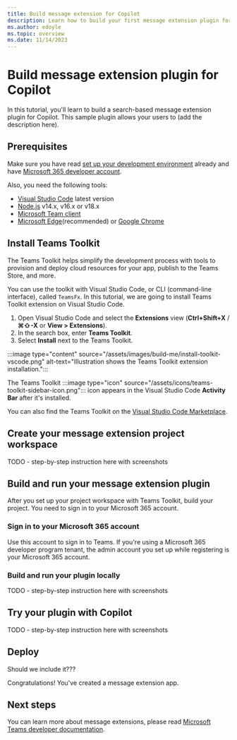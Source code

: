 ```yaml
---
title: Build message extension for Copilot
description: Learn how to build your first message extension plugin for Copilot
ms.author: edoyle
ms.topic: overview
ms.date: 11/14/2023
---
```


# Build message extension plugin for Copilot

In this tutorial, you'll learn to build a search-based message extension plugin for Copilot. This sample plugin allows your users to (add the description here).

## Prerequisites

Make sure you have read [set up your development environment](prerequisites.md) already and have [Microsoft 365 developer account](https://developer.microsoft.com/microsoft-365/dev-program).

Also, you need the following tools:
- [Visual Studio Code](https://code.visualstudio.com/download) latest version
- [Node.js](https://nodejs.org/en/download/) v14.x, v16.x or v18.x
- [Microsoft Team client](https://www.microsoft.com/microsoft-teams/download-app)
- [Microsoft Edge](https://www.microsoft.com/edge)(recommended) or [Google Chrome](https://www.google.com/chrome/)

## Install Teams Toolkit

The Teams Toolkit helps simplify the development process with tools to provision and deploy cloud resources for your app, publish to the Teams Store, and more.

You can use the toolkit with Visual Studio Code, or CLI (command-line interface), called `TeamsFx`. In this tutorial, we are going to install Teams Toolkit extension on Visual Studio Code.

1. Open Visual Studio Code and select the **Extensions** view (**Ctrl+Shift+X** / **⌘⇧-X** or **View > Extensions**).
1. In the search box, enter **Teams Toolkit**.
1. Select **Install** next to the Teams Toolkit.

:::image type="content" source="/assets/images/build-me/install-toolkit-vscode.png" alt-text="Illustration shows the Teams Toolkit extension installation.":::

The Teams Toolkit :::image type="icon" source="/assets/icons/teams-toolkit-sidebar-icon.png"::: icon appears in the Visual Studio Code **Activity Bar** after it's installed.

You can also find the Teams Toolkit on the [Visual Studio Code Marketplace](https://marketplace.visualstudio.com/items?itemName=TeamsDevApp.ms-teams-vscode-extension).

## Create your message extension project workspace

TODO - step-by-step instruction here with screenshots

## Build and run your message extension plugin

After you set up your project workspace with Teams Toolkit, build your project. You need to sign in to your Microsoft 365 account.

### Sign in to your Microsoft 365 account

Use this account to sign in to Teams. If you're using a Microsoft 365 developer program tenant, the admin account you set up while registering is your Microsoft 365 account.

### Build and run your plugin locally

TODO - step-by-step instruction here with screenshots

## Try your plugin with Copilot

TODO - step-by-step instruction here with screenshots

## Deploy

Should we include it???

Congratulations! You've created a message extension app.

## Next steps

You can learn more about message extensions, please read [Microsoft Teams developer documentation](/microsoftteams/platform/messaging-extensions/what-are-messaging-extensions).
